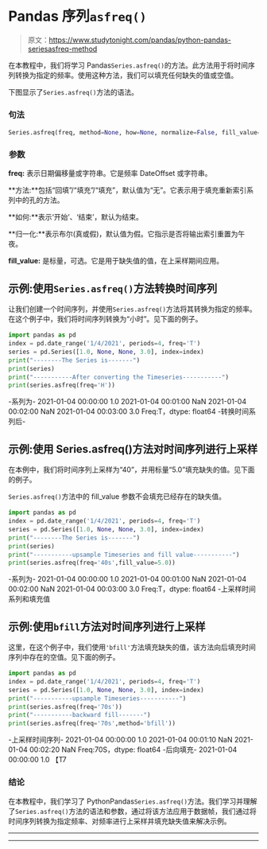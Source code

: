 # Pandas 序列`asfreq()`

> 原文：<https://www.studytonight.com/pandas/python-pandas-seriesasfreq-method>

在本教程中，我们将学习 Pandas`Series.asfreq()`的方法。此方法用于将时间序列转换为指定的频率。使用这种方法，我们可以填充任何缺失的值或空值。

下图显示了`Series.asfreq()`方法的语法。

### 句法

```py
Series.asfreq(freq, method=None, how=None, normalize=False, fill_value=None)
```

### ![](img/65fe033edffbccda985701781ed1aec3.png)参数

**freq:** 表示日期偏移量或字符串。它是频率 DateOffset 或字符串。

**方法:**包括“回填”/“填充”/“填充”，默认值为“无”。它表示用于填充重新索引系列中的孔的方法。

**如何:**表示‘开始’、‘结束’，默认为结束。

**归一化:**表示布尔(真或假)，默认值为假。它指示是否将输出索引重置为午夜。

**fill_value:** 是标量，可选。它是用于缺失值的值，在上采样期间应用。

## 示例:使用`Series.asfreq()`方法转换时间序列

让我们创建一个时间序列，并使用`Series.asfreq()`方法将其转换为指定的频率。在这个例子中，我们将时间序列转换为“小时”。见下面的例子。![](img/11c6e5cb468d5fa9bd7f7f1f4657e855.png)

```py
import pandas as pd
index = pd.date_range('1/4/2021', periods=4, freq='T')
series = pd.Series([1.0, None, None, 3.0], index=index)
print("--------The Series is-------")
print(series)
print("-----------After converting the Timeseries-----------")
print(series.asfreq(freq='H'))
```

-系列为-
2021-01-04 00:00:00 1.0
2021-01-04 00:01:00 NaN
2021-01-04 00:02:00 NaN
2021-01-04 00:03:00 3.0
Freq:T，dtype: float64
-转换时间系列后-

## 示例:使用 Series.asfreq()方法对时间序列进行上采样

在本例中，我们将时间序列上采样为“40”，并用标量“5.0”填充缺失的值。见下面的例子。

`Series.asfreq()`方法中的 fill_value 参数不会填充已经存在的缺失值。

```py
import pandas as pd
index = pd.date_range('1/4/2021', periods=4, freq='T')
series = pd.Series([1.0, None, None, 3.0], index=index)
print("--------The Series is-------")
print(series)
print("-----------upsample Timeseries and fill value-----------")
print(series.asfreq(freq='40s',fill_value=5.0))
```

-系列为-
2021-01-04 00:00:00 1.0
2021-01-04 00:01:00 NaN
2021-01-04 00:02:00 NaN
2021-01-04 00:03:00 3.0
Freq:T，dtype: float64
-上采样时间系列和填充值

## 示例:使用`bfill`方法对时间序列进行上采样

这里，在这个例子中，我们使用`'bfill'`方法填充缺失的值，该方法向后填充时间序列中存在的空值。见下面的例子。![](img/cb484893941f214bd649f7b352245a7b.png)

```py
import pandas as pd
index = pd.date_range('1/4/2021', periods=4, freq='T')
series = pd.Series([1.0, None, None, 3.0], index=index)
print("-----------upsample Timeseries-----------")
print(series.asfreq(freq='70s'))
print("-----------backward fill-------")
print(series.asfreq(freq='70s',method='bfill'))
```

-上采样时间序列-
2021-01-04 00:00:00 1.0
2021-01-04 00:01:10 NaN
2021-01-04 00:02:20 NaN
Freq:70S，dtype: float64
-后向填充-
2021-01-04 00:00:00 1.0 【T7

### 结论

在本教程中，我们学习了 PythonPandas`Series.asfreq()`方法。我们学习并理解了`Series.asfreq()`方法的语法和参数，通过将该方法应用于数据帧，我们通过将时间序列转换为指定频率、对频率进行上采样并填充缺失值来解决示例。

* * *

* * *